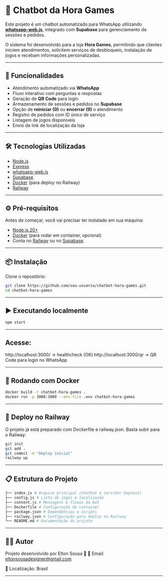 # 🤖 Chatbot da Hora Games

Este projeto é um chatbot automatizado para WhatsApp utilizando **[whatsapp-web.js](https://github.com/pedroslopez/whatsapp-web.js)**, integrado com **Supabase** para gerenciamento de sessões e pedidos.

O sistema foi desenvolvido para a loja **Hora Games**, permitindo que clientes iniciem atendimentos, solicitem serviços de desbloqueio, instalação de jogos e recebam informações personalizadas.

---

## 🚀 Funcionalidades

- Atendimento automatizado via **WhatsApp**
- Fluxo interativo com perguntas e respostas
- Geração de **QR Code** para login
- Armazenamento de sessões e pedidos no **Supabase**
- Opção de **reiniciar (0)** ou **encerrar (9)** o atendimento
- Registro de pedidos com ID único de serviço
- Listagem de jogos disponíveis
- Envio de link de localização da loja

---

## 🛠️ Tecnologias Utilizadas

- [Node.js](https://nodejs.org/)
- [Express](https://expressjs.com/)
- [whatsapp-web.js](https://github.com/pedroslopez/whatsapp-web.js)
- [Supabase](https://supabase.com/)
- [Docker](https://www.docker.com/) (para deploy no Railway)
- [Railway](https://railway.app/)

---

## ⚙️ Pré-requisitos

Antes de começar, você vai precisar ter instalado em sua máquina:

- [Node.js 20+](https://nodejs.org/)
- [Docker](https://www.docker.com/) (para rodar em container, opcional)
- Conta no [Railway](https://railway.app/) ou no [Supabase](https://supabase.com/).

---

## 📦 Instalação

Clone o repositório:

```bash
git clone https://github.com/seu-usuario/chatbot-hora-games.git
cd chatbot-hora-games
```

---

## ▶️ Executando localmente

```bash
npm start

```

---

## Acesse:

http://localhost:3000/ → healthcheck (OK)
http://localhost:3000/qr → QR Code para login no WhatsApp

---

## 🐳 Rodando com Docker

```bash
docker build -t chatbot-hora-games .
docker run -p 3000:3000 --env-file .env chatbot-hora-games
```

---

## 🚀 Deploy no Railway

O projeto já está preparado com Dockerfile e railway.json. Basta subir para o Railway:

```bash
git init
git add .
git commit -m "Deploy inicial"
railway up
```

---

## 📋 Estrutura do Projeto

```bash
├── index.js # Arquivo principal (chatbot e servidor Express)
├── config.js # Lista de jogos e localização
├── content.js # Mensagens e fluxos do bot
├── Dockerfile # Configuração do container
├── package.json # Dependências e scripts
├── railway.json # Configuração para deploy no Railway
└── README.md # Documentação do projeto
```

---

## 👨‍💻 Autor

Projeto desenvolvido por Elton Sousa 🚀
📧 Email: eltonsousadesigner@gmail.com

📍 Localização: Brasil

---
